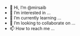 - 👋 Hi, I’m @mirsaib
- 👀 I’m interested in ...
- 🌱 I’m currently learning ...
- 💞️ I’m looking to collaborate on ...
- 📫 How to reach me ...

<!---
mirsaib/mirsaib is a ✨ special ✨ repository because its `README.md` (this file) appears on your GitHub profile.
You can click the Preview link to take a look at your changes.
--->
